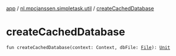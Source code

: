 [app](../index.md) / [nl.mpcjanssen.simpletask.util](index.md) / [createCachedDatabase](.)

# createCachedDatabase

`fun createCachedDatabase(context: Context, dbFile: `[`File`](http://docs.oracle.com/javase/6/docs/api/java/io/File.html)`): `[`Unit`](https://kotlinlang.org/api/latest/jvm/stdlib/kotlin/-unit/index.html)